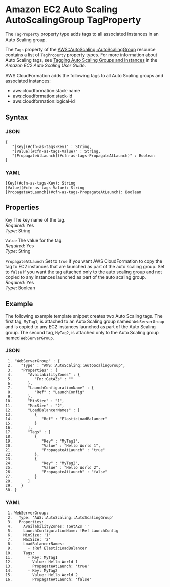 # Amazon EC2 Auto Scaling AutoScalingGroup TagProperty<a name="aws-properties-as-tags"></a>

The `TagProperty` property type adds tags to all associated instances in an Auto Scaling group\.

The `Tags` property of the [AWS::AutoScaling::AutoScalingGroup](aws-properties-as-group.md) resource contains a list of `TagProperty` property types\. For more information about Auto Scaling tags, see [Tagging Auto Scaling Groups and Instances](https://docs.aws.amazon.com/autoscaling/ec2/userguide/autoscaling-tagging.html) in the *Amazon EC2 Auto Scaling User Guide*\.

AWS CloudFormation adds the following tags to all Auto Scaling groups and associated instances:
+ aws:cloudformation:stack\-name
+ aws:cloudformation:stack\-id
+ aws:cloudformation:logical\-id

## Syntax<a name="w4ab1c21c14d136c11"></a>

### JSON<a name="aws-properties-as-tags-syntax.json"></a>

```
{
   "[Key](#cfn-as-tags-Key)" : String,
   "[Value](#cfn-as-tags-Value)" : String,
   "[PropagateAtLaunch](#cfn-as-tags-PropagateAtLaunch)" : Boolean
}
```

### YAML<a name="aws-properties-as-tags-syntax.yaml"></a>

```
[Key](#cfn-as-tags-Key): String
[Value](#cfn-as-tags-Value): String
[PropagateAtLaunch](#cfn-as-tags-PropagateAtLaunch): Boolean
```

## Properties<a name="w4ab1c21c14d136c13"></a>

`Key`  <a name="cfn-as-tags-Key"></a>
The key name of the tag\.  
*Required*: Yes  
*Type*: String

`Value`  <a name="cfn-as-tags-Value"></a>
The value for the tag\.  
*Required*: Yes  
*Type*: String

`PropagateAtLaunch`  <a name="cfn-as-tags-PropagateAtLaunch"></a>
Set to `true` if you want AWS CloudFormation to copy the tag to EC2 instances that are launched as part of the auto scaling group\. Set to `false` if you want the tag attached only to the auto scaling group and not copied to any instances launched as part of the auto scaling group\.  
*Required*: Yes  
*Type*: Boolean

## Example<a name="aws-properties-as-tags-examples"></a>

The following example template snippet creates two Auto Scaling tags\. The first tag, `MyTag1`, is attached to an Auto Scaling group named `WebServerGroup` and is copied to any EC2 instances launched as part of the Auto Scaling group\. The second tag, `MyTag2`, is attached only to the Auto Scaling group named `WebServerGroup`\.

### JSON<a name="aws-properties-as-tags-example.json"></a>

```
 1. "WebServerGroup" : {
 2.    "Type" : "AWS::AutoScaling::AutoScalingGroup",
 3.    "Properties" : {
 4.       "AvailabilityZones" : { 
 5.          "Fn::GetAZs" : "" 
 6.       },
 7.       "LaunchConfigurationName" : { 
 8.          "Ref" : "LaunchConfig" 
 9.       },
10.       "MinSize" : "1",
11.       "MaxSize" : "2",
12.       "LoadBalancerNames" : [ 
13.          { 
14.             "Ref" : "ElasticLoadBalancer" 
15.          } 
16.       ],
17.       "Tags" : [ 
18.          {
19.             "Key" : "MyTag1",
20.             "Value" : "Hello World 1",
21.             "PropagateAtLaunch" : "true"
22.          }, 
23.          {
24.             "Key" : "MyTag2",
25.             "Value" : "Hello World 2",
26.             "PropagateAtLaunch" : "false"
27.          } 
28.       ]
29.    }
30. }
```

### YAML<a name="aws-properties-as-tags-example.yaml"></a>

```
 1. WebServerGroup:
 2.   Type: 'AWS::AutoScaling::AutoScalingGroup'
 3.   Properties:
 4.     AvailabilityZones: !GetAZs ''
 5.     LaunchConfigurationName: !Ref LaunchConfig
 6.     MinSize: '1'
 7.     MaxSize: '2'
 8.     LoadBalancerNames:
 9.       - !Ref ElasticLoadBalancer
10.     Tags:
11.       - Key: MyTag1
12.         Value: Hello World 1
13.         PropagateAtLaunch: 'true'
14.       - Key: MyTag2
15.         Value: Hello World 2
16.         PropagateAtLaunch: 'false'
```